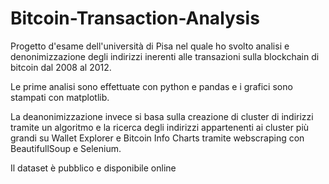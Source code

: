 # Bitcoin-Transaction-Analysis

Progetto d'esame dell'università di Pisa nel quale ho svolto analisi e denonimizzazione degli indirizzi inerenti alle transazioni sulla blockchain di bitcoin dal 2008 al 2012.

Le prime analisi sono effettuate con python e pandas e i grafici sono stampati con matplotlib.

La deanonimizzazione invece si basa sulla creazione di cluster di indirizzi tramite un algoritmo e la ricerca degli indirizzi appartenenti ai cluster più grandi su Wallet Explorer e Bitcoin Info Charts tramite webscraping con BeautifullSoup e Selenium.

Il dataset è pubblico e disponibile online

